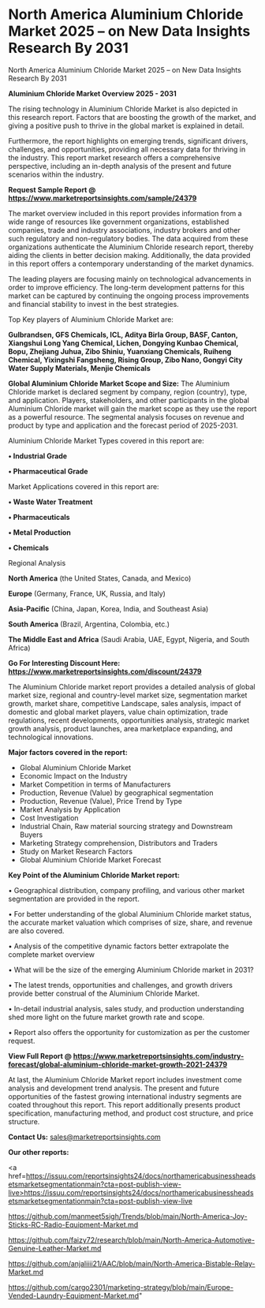 # North America Aluminium Chloride Market 2025 – on New Data Insights Research By 2031
North America Aluminium Chloride Market 2025 – on New Data Insights Research By 2031

<Strong> Aluminium Chloride Market Overview 2025 - 2031</strong>

The rising technology in Aluminium Chloride Market is also depicted in this research report. Factors that are boosting the growth of the market, and giving a positive push to thrive in the global market is explained in detail.

Furthermore, the report highlights on emerging trends, significant drivers, challenges, and opportunities, providing all necessary data for thriving in the industry. This report market research offers a comprehensive perspective, including an in-depth analysis of the present and future scenarios within the industry.

<strong>Request Sample Report @ <a href=https://www.marketreportsinsights.com/sample/24379>https://www.marketreportsinsights.com/sample/24379</a></strong>

The market overview included in this report provides information from a wide range of resources like government organizations, established companies, trade and industry associations, industry brokers and other such regulatory and non-regulatory bodies. The data acquired from these organizations authenticate the Aluminium Chloride research report, thereby aiding the clients in better decision making. Additionally, the data provided in this report offers a contemporary understanding of the market dynamics.

The leading players are focusing mainly on technological advancements in order to improve efficiency. The long-term development patterns for this market can be captured by continuing the ongoing process improvements and financial stability to invest in the best strategies.

Top Key players of Aluminium Chloride Market are:

<strong>Gulbrandsen, GFS Chemicals, ICL, Aditya Birla Group, BASF, Canton, Xiangshui Long Yang Chemical, Lichen, Dongying Kunbao Chemical, Bopu, Zhejiang Juhua, Zibo Shiniu, Yuanxiang Chemicals, Ruiheng Chemical, Yixingshi Fangsheng, Rising Group, Zibo Nano, Gongyi City Water Supply Materials, Menjie Chemicals</strong>

<strong><b>Global Aluminium Chloride Market Scope and Size:</b></strong>
The Aluminium Chloride market is declared segment by company, region (country), type, and application. Players, stakeholders, and other participants in the global Aluminium Chloride market will gain the market scope as they use the report as a powerful resource. The segmental analysis focuses on revenue and product by type and application and the forecast period of 2025-2031.

Aluminium Chloride Market Types covered in this report are:

<strong>• Industrial Grade

• Pharmaceutical Grade</strong>

Market Applications covered in this report are:

<strong>• Waste Water Treatment

• Pharmaceuticals

• Metal Production

• Chemicals</strong> 

Regional Analysis

<strong>North America</strong> (the United States, Canada, and Mexico)

<strong>Europe</strong> (Germany, France, UK, Russia, and Italy)

<strong>Asia-Pacific</strong> (China, Japan, Korea, India, and Southeast Asia)

<strong>South America</strong> (Brazil, Argentina, Colombia, etc.)

<strong>The Middle East and Africa</strong> (Saudi Arabia, UAE, Egypt, Nigeria, and South Africa)

<strong>Go For Interesting Discount Here: <a href=https://www.marketreportsinsights.com/discount/24379>https://www.marketreportsinsights.com/discount/24379</a></strong>

The Aluminium Chloride market report provides a detailed analysis of global market size, regional and country-level market size, segmentation market growth, market share, competitive Landscape, sales analysis, impact of domestic and global market players, value chain optimization, trade regulations, recent developments, opportunities analysis, strategic market growth analysis, product launches, area marketplace expanding, and technological innovations.

<strong><b>Major factors covered in the report:</b></strong>
<ul>
  <li>Global Aluminium Chloride Market </li>
  <li>Economic Impact on the Industry</li>
  <li>Market Competition in terms of Manufacturers</li>
  <li>Production, Revenue (Value) by geographical segmentation</li>
  <li>Production, Revenue (Value), Price Trend by Type</li>
  <li>Market Analysis by Application</li>
  <li>Cost Investigation</li>
  <li>Industrial Chain, Raw material sourcing strategy and Downstream Buyers</li>
  <li>Marketing Strategy comprehension, Distributors and Traders</li>
  <li>Study on Market Research Factors</li>
  <li>Global Aluminium Chloride Market Forecast</li>
</ul>

<strong><b>Key Point of the Aluminium Chloride Market report:</b></strong>

• Geographical distribution, company profiling, and various other market segmentation are provided in the report.

• For better understanding of the global Aluminium Chloride market status, the accurate market valuation which comprises of size, share, and revenue are also covered.

• Analysis of the competitive dynamic factors better extrapolate the complete market overview

• What will be the size of the emerging Aluminium Chloride market in 2031?

• The latest trends, opportunities and challenges, and growth drivers provide better construal of the Aluminium Chloride Market.

• In-detail industrial analysis, sales study, and production understanding shed more light on the future market growth rate and scope.

• Report also offers the opportunity for customization as per the customer request.

<strong><b>View Full Report @ <a href=https://www.marketreportsinsights.com/industry-forecast/global-aluminium-chloride-market-growth-2021-24379>https://www.marketreportsinsights.com/industry-forecast/global-aluminium-chloride-market-growth-2021-24379</a></b></strong>


At last, the Aluminium Chloride Market report includes investment come analysis and development trend analysis. The present and future opportunities of the fastest growing international industry segments are coated throughout this report. This report additionally presents product specification, manufacturing method, and product cost structure, and price structure.

<strong>Contact Us:</strong>
sales@marketreportsinsights.com

<strong>Our other reports:</strong>

<a href=https://issuu.com/reportsinsights24/docs/northamericabusinessheadsetsmarketsegmentationmain?cta=post-publish-view-live>https://issuu.com/reportsinsights24/docs/northamericabusinessheadsetsmarketsegmentationmain?cta=post-publish-view-live</a>

<a href=https://github.com/manmeet5sigh/Trends/blob/main/North-America-Joy-Sticks-RC-Radio-Equipment-Market.md>https://github.com/manmeet5sigh/Trends/blob/main/North-America-Joy-Sticks-RC-Radio-Equipment-Market.md</a>

<a href=https://github.com/faizy72/research/blob/main/North-America-Automotive-Genuine-Leather-Market.md>https://github.com/faizy72/research/blob/main/North-America-Automotive-Genuine-Leather-Market.md</a>

<a href=https://github.com/anjaliiii21/AAC/blob/main/North-America-Bistable-Relay-Market.md>https://github.com/anjaliiii21/AAC/blob/main/North-America-Bistable-Relay-Market.md</a>

<a href=https://github.com/cargo2301/marketing-strategy/blob/main/Europe-Vended-Laundry-Equipment-Market.md>https://github.com/cargo2301/marketing-strategy/blob/main/Europe-Vended-Laundry-Equipment-Market.md</a>"
